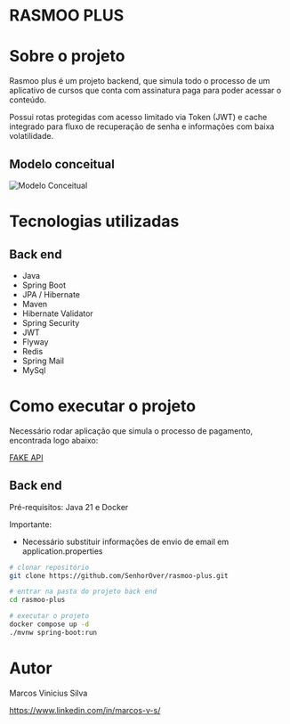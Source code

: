 # RASMOO PLUS

# Sobre o projeto

Rasmoo plus é um projeto backend, que simula todo o processo de um aplicativo de cursos que conta com assinatura paga para poder acessar o conteúdo.

Possui rotas protegidas com acesso limitado via Token (JWT) e cache integrado para fluxo de recuperação de senha e informações com baixa volatilidade.

## Modelo conceitual

![Modelo Conceitual](https://i.ibb.co/y94SG1B/Screenshot-from-2025-10-06-20-15-07.png)

# Tecnologias utilizadas

## Back end

- Java
- Spring Boot
- JPA / Hibernate
- Maven
- Hibernate Validator
- Spring Security
- JWT
- Flyway
- Redis
- Spring Mail
- MySql

# Como executar o projeto

Necessário rodar aplicação que simula o processo de pagamento, encontrada logo abaixo:

[FAKE API](https://github.com/FelipeDevRasmoo/ws-raspay#)

## Back end

Pré-requisitos: Java 21 e Docker

Importante:

- Necessário substituir informações de envio de email em application.properties

```bash
# clonar repositório
git clone https://github.com/SenhorOver/rasmoo-plus.git

# entrar na pasta do projeto back end
cd rasmoo-plus

# executar o projeto
docker compose up -d
./mvnw spring-boot:run
```

# Autor

Marcos Vinicius Silva

https://www.linkedin.com/in/marcos-v-s/
